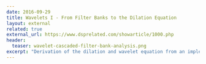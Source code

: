 ```yaml
---
date: 2016-09-29
title: Wavelets I - From Filter Banks to the Dilation Equation
layout: external
related: true
external_url: https://www.dsprelated.com/showarticle/1000.php
header:
  teaser: wavelet-cascaded-filter-bank-analysis.png
excerpt: "Derivation of the dilation and wavelet equation from an implementation of the Fast Wavelet Transform"
---
```

